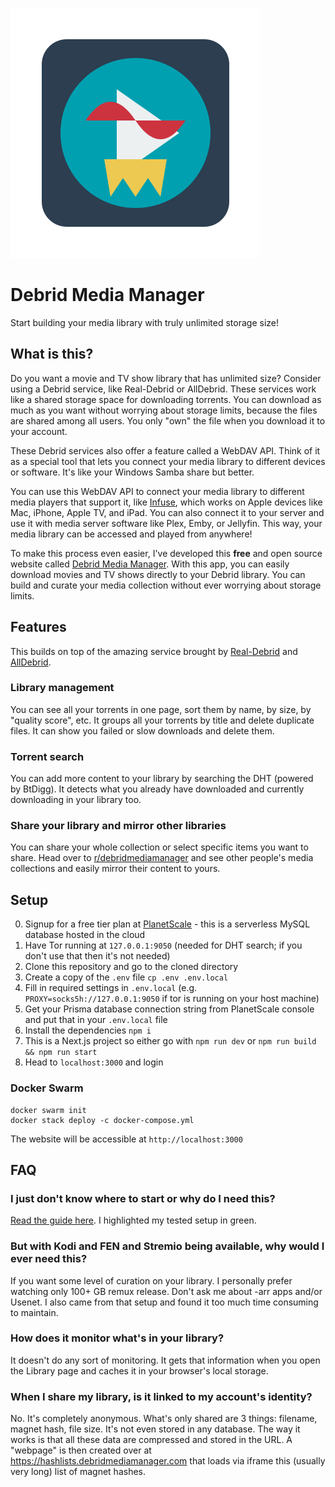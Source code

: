 ![ChatGPT made this logo](./dmm-logo.svg)

# Debrid Media Manager

Start building your media library with truly unlimited storage size!

## What is this?

Do you want a movie and TV show library that has unlimited size? Consider using a Debrid service, like Real-Debrid or AllDebrid. These services work like a shared storage space for downloading torrents. You can download as much as you want without worrying about storage limits, because the files are shared among all users. You only "own" the file when you download it to your account.

These Debrid services also offer a feature called a WebDAV API. Think of it as a special tool that lets you connect your media library to different devices or software. It's like your Windows Samba share but better.

You can use this WebDAV API to connect your media library to different media players that support it, like [Infuse](https://firecore.com/infuse), which works on Apple devices like Mac, iPhone, Apple TV, and iPad. You can also connect it to your server and use it with media server software like Plex, Emby, or Jellyfin. This way, your media library can be accessed and played from anywhere!

To make this process even easier, I've developed this **free** and open source website called [Debrid Media Manager](https://debridmediamanager.com/). With this app, you can easily download movies and TV shows directly to your Debrid library. You can build and curate your media collection without ever worrying about storage limits.

## Features

This builds on top of the amazing service brought by [Real-Debrid](http://real-debrid.com/?id=440161) and [AllDebrid](https://alldebrid.com/?uid=1kk5i&lang=en).

### Library management

You can see all your torrents in one page, sort them by name, by size, by "quality score", etc. It groups all your torrents by title and delete duplicate files. It can show you failed or slow downloads and delete them.

### Torrent search

You can add more content to your library by searching the DHT (powered by BtDigg). It detects what you already have downloaded and currently downloading in your library too.

### Share your library and mirror other libraries

You can share your whole collection or select specific items you want to share. Head over to [r/debridmediamanager](https://www.reddit.com/r/debridmediamanager/) and see other people's media collections and easily mirror their content to yours.

## Setup

0. Signup for a free tier plan at [PlanetScale](https://planetscale.com/) - this is a serverless MySQL database hosted in the cloud
1. Have Tor running at `127.0.0.1:9050` (needed for DHT search; if you don't use that then it's not needed)
2. Clone this repository and go to the cloned directory
3. Create a copy of the `.env` file `cp .env .env.local`
4. Fill in required settings in `.env.local` (e.g. `PROXY=socks5h://127.0.0.1:9050` if tor is running on your host machine)
5. Get your Prisma database connection string from PlanetScale console and put that in your `.env.local` file
6. Install the dependencies `npm i`
7. This is a Next.js project so either go with `npm run dev` or `npm run build && npm run start`
8. Head to `localhost:3000` and login

### Docker Swarm

```
docker swarm init
docker stack deploy -c docker-compose.yml
```

The website will be accessible at `http://localhost:3000`

## FAQ

### I just don't know where to start or why do I need this?

[Read the guide here](https://docs.google.com/document/d/13enrfVXcGEEd0Yqb0PBTpGYrIvQpSfeIaAMZ_LiBDzM/edit). I highlighted my tested setup in green.
### But with Kodi and FEN and Stremio being available, why would I ever need this?

If you want some level of curation on your library. I personally prefer watching only 100+ GB remux release. Don't ask me about -arr apps and/or Usenet. I also came from that setup and found it too much time consuming to maintain.

### How does it monitor what's in your library?

It doesn't do any sort of monitoring. It gets that information when you open the Library page and caches it in your browser's local storage.

### When I share my library, is it linked to my account's identity?

No. It's completely anonymous. What's only shared are 3 things: filename, magnet hash, file size. It's not even stored in any database. The way it works is that all these data are compressed and stored in the URL. A "webpage" is then created over at https://hashlists.debridmediamanager.com that loads via iframe this (usually very long) list of magnet hashes.
